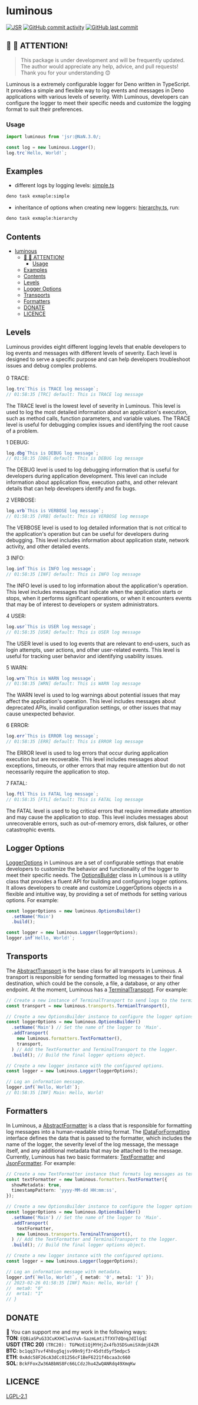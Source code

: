# luminous

[![JSR](https://jsr.io/badges/@vseplet/luminous)](https://jsr.io/@vseplet/luminous)
[![GitHub commit activity](https://img.shields.io/github/commit-activity/m/vseplet/luminous)](https://github.com/vseplet/luminous/pulse)
[![GitHub last commit](https://img.shields.io/github/last-commit/vseplet/luminous)](https://github.com/vseplet/luminous/commits/main)

## 👋 👋 ATTENTION!

> This package is under development and will be frequently updated. The author
> would appreciate any help, advice, and pull requests! Thank you for your
> understanding 😊

Luminous is a extremely configurable logger for Deno written in TypeScript. It
provides a simple and flexible way to log events and messages in Deno
applications with various levels of severity. With Luminous, developers can
configure the logger to meet their specific needs and customize the logging
format to suit their preferences.

### Usage

```ts
import luminous from 'jsr:@NaN.3.0/;

const log = new luminous.Logger();
log.trc`Hello, World!`;
```

## Examples

- different logs by logging levels: [simple.ts](./examples/simple.ts)

```bash
deno task exmaple:simple
```

- inheritance of options when creating new loggers:
  [hierarchy.ts](./examples/hierarchy.ts), run:

```bash
deno task exmaple:hierarchy
```

## Contents

- [luminous](#luminous)
  - [👋 👋 ATTENTION!](#--attention)
    - [Usage](#usage)
  - [Examples](#examples)
  - [Contents](#contents)
  - [Levels](#levels)
  - [Logger Options](#logger-options)
  - [Transports](#transports)
  - [Formatters](#formatters)
  - [DONATE](#donate)
  - [LICENCE](#licence)

## Levels

Luminous provides eight different logging levels that enable developers to log
events and messages with different levels of severity. Each level is designed to
serve a specific purpose and can help developers troubleshoot issues and debug
complex problems.<br><br> 0 TRACE:<br>

```ts
log.trc`This is TRACE log message`;
// 01:58:35 [TRC] default: This is TRACE log message
```

The TRACE level is the lowest level of severity in Luminous. This level is used
to log the most detailed information about an application's execution, such as
method calls, function parameters, and variable values. The TRACE level is
useful for debugging complex issues and identifying the root cause of a problem.

1 DEBUG:<br>

```ts
log.dbg`This is DEBUG log message`;
// 01:58:35 [DBG] default: This is DEBUG log message
```

The DEBUG level is used to log debugging information that is useful for
developers during application development. This level can include information
about application flow, execution paths, and other relevant details that can
help developers identify and fix bugs.

2 VERBOSE:<br>

```ts
log.vrb`This is VERBOSE log message`;
// 01:58:35 [VRB] default: This is VERBOSE log message
```

The VERBOSE level is used to log detailed information that is not critical to
the application's operation but can be useful for developers during debugging.
This level includes information about application state, network activity, and
other detailed events.

3 INFO:<br>

```ts
log.inf`This is INFO log message`;
// 01:58:35 [INF] default: This is INFO log message
```

The INFO level is used to log information about the application's operation.
This level includes messages that indicate when the application starts or stops,
when it performs significant operations, or when it encounters events that may
be of interest to developers or system administrators.

4 USER:<br>

```ts
log.usr`This is USER log message`;
// 01:58:35 [USR] default: This is USER log message
```

The USER level is used to log events that are relevant to end-users, such as
login attempts, user actions, and other user-related events. This level is
useful for tracking user behavior and identifying usability issues.

5 WARN:<br>

```ts
log.wrn`This is WARN log message`;
// 01:58:35 [WRN] default: This is WARN log message
```

The WARN level is used to log warnings about potential issues that may affect
the application's operation. This level includes messages about deprecated APIs,
invalid configuration settings, or other issues that may cause unexpected
behavior.

6 ERROR:<br>

```ts
log.err`This is ERROR log message`;
// 01:58:35 [ERR] default: This is ERROR log message
```

The ERROR level is used to log errors that occur during application execution
but are recoverable. This level includes messages about exceptions, timeouts, or
other errors that may require attention but do not necessarily require the
application to stop.

7 FATAL:<br>

```ts
log.ftl`This is FATAL log message`;
// 01:58:35 [FTL] default: This is FATAL log message
```

The FATAL level is used to log critical errors that require immediate attention
and may cause the application to stop. This level includes messages about
unrecoverable errors, such as out-of-memory errors, disk failures, or other
catastrophic events.

## Logger Options

[LoggerOptions](./src/Logger.ts) in Luminous are a set of configurable settings
that enable developers to customize the behavior and functionality of the logger
to meet their specific needs. The [OptionsBuilder](./src/OptionsBuilder.ts)
class in Luminous is a utility class that provides a fluent API for building and
configuring logger options. It allows developers to create and customize
LoggerOptions objects in a flexible and intuitive way, by providing a set of
methods for setting various options. For example:

```ts
const loggerOptions = new luminous.OptionsBuilder()
  .setName('Main')
  .build();

const logger = new luminous.Logger(loggerOptions);
logger.inf`Hello, World!`;
```

## Transports

The [AbstractTransport](./src/Transport.ts) is the base class for all transports
in Luminous. A transport is responsible for sending formatted log messages to
their final destination, which could be the console, a file, a database, or any
other endpoint. At the moment, Luminous has a
[TerminalTransport](./src/transports/Terminal.ts). For example:

```ts
// Create a new instance of TerminalTransport to send logs to the terminal.
const transport = new luminous.transports.TermianlTransport(),

// Create a new OptionsBuilder instance to configure the logger options.
const loggerOptions = new luminous.OptionsBuilder()
  .setName('Main') // Set the name of the logger to 'Main'.
  .addTransport(
    new luminous.formatters.TextFormatter(),
    transport,
  ) // Add the TextFormatter and TerminalTransport to the logger.
  .build(); // Build the final logger options object.

// Create a new logger instance with the configured options.
const logger = new luminous.Logger(loggerOptions);

// Log an information message.
logger.inf(`Hello, World!`);
// 01:58:35 [INF] Main: Hello, World!
```

## Formatters

In Luminous, a [AbstractFormatter](./src/Formatter.ts) is a class that is
responsible for formatting log messages into a human-readable string format. The
[IDataForFormatting](./src/Formatter.ts) interface defines the data that is
passed to the formatter, which includes the name of the logger, the severity
level of the log message, the message itself, and any additional metadata that
may be attached to the message. Currently, Luminous has two basic forrmaters:
[TextFormatter](./src/formatters/TextFormatter.ts) and
[JsonFormatter](./src/formatters/JsonFormatter.ts). For example:

```ts
// Create a new TextFormatter instance that formats log messages as text with metadata and a custom timestamp pattern.
const textFormatter = new luminous.formatters.TextFormatter({
  showMetadata: true,
  timestampPattern: 'yyyy-MM-dd HH:mm:ss',
});

// Create a new OptionsBuilder instance to configure the logger options.
const loggerOptions = new luminous.OptionsBuilder()
  .setName('Main') // Set the name of the logger to 'Main'.
  .addTransport(
    textFormatter,
    new luminous.transports.TerminalTransport(),
  ) // Add the TextFormatter and TerminalTransport to the logger.
  .build(); // Build the final logger options object.

// Create a new logger instance with the configured options.
const logger = new luminous.Logger(loggerOptions);

// Log an information message with metadata.
logger.inf(`Hello, World!`, { meta0: '0', meta1: '1' });
// 2023-02-26 01:58:35 [INF] Main: Hello, World! {
//  meta0: "0"
//  mrta1: "1"
// }
```

## DONATE

🫶 You can support me and my work in the following ways: <br>
**TON**: `EQBiaSPuG33CuKXHClwsVvA-SazmLmtiTfXV7dQnqJdIlGgI`<br>
**USDT (TRC 20)** `(TRC20): TGPWzEiQjMYHjZx4fb3SDSumiSXdmjE4ZR`<br>
**BTC**: `bc1qq37svf4h8sg5qjsv99n9jf3r45dtd5yf5mdpc5`<br>
**ETH**: `0xAdc58F26cA3dCc01256cF1BeF6221f4bcaa3c660`<br>
**SOL**: `BckFFoxZw36ABbNS8Fc66LCdzJhu4ZwQANRdq49XmqKw`<br>

## LICENCE

[LGPL-2.1](https://github.com/sevapp/luminous/blob/main/LICENSE)
